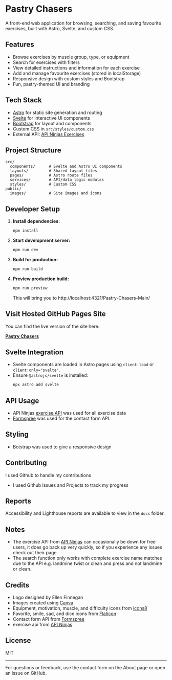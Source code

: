 # Pastry Chasers

A front-end web application for browsing, searching, and saving favourite exercises, built with Astro, Svelte, and custom CSS.

## Features

- Browse exercises by muscle group, type, or equipment
- Search for exercises with filters
- View detailed instructions and information for each exercise
- Add and manage favourite exercises (stored in localStorage)
- Responsive design with custom styles and Bootstrap
- Fun, pastry-themed UI and branding

## Tech Stack

- [Astro](https://astro.build/) for static site generation and routing
- [Svelte](https://svelte.dev/) for interactive UI components
- [Bootstrap](https://getbootstrap.com/) for layout and components
- Custom CSS in `src/styles/custom.css`
- External API: [API Ninjas Exercises](https://api-ninjas.com/api/exercises)

## Project Structure

```
src/
  components/      # Svelte and Astro UI components
  layouts/         # Shared layout files
  pages/           # Astro route files
  services/        # API/data logic modules
  styles/          # Custom CSS
public/
  images/          # Site images and icons
```

## Developer Setup

1. **Install dependencies:**
   ```bash
   npm install
   ```
2. **Start development server:**
   ```bash
   npm run dev
   ```
3. **Build for production:**
   ```bash
   npm run build
   ```
4. **Preview production build:**

   ```bash
   npm run preview
   ```

   This will bring you to http://localhost:4321/Pastry-Chasers-Main/

## Visit Hosted GitHub Pages Site

You can find the live version of the site here:

[**Pastry Chasers**](https://ellen-m-finnegan.github.io/Pastry-Chasers-Main/)

## Svelte Integration

- Svelte components are loaded in Astro pages using `client:load` or `client:only="svelte"`.
- Ensure `@astrojs/svelte` is installed:
  ```bash
  npx astro add svelte
  ```

## API Usage

- API Ninjas [exercise API](https://www.api-ninjas.com/api/exercises) was used for all exercise data
- [Formspree](https://formspree.io/) was used for the contact form API.

## Styling

- Botstrap was used to give a responsive design

## Contributing

I used Github to handle my contributions

- I used Github Issues and Projects to track my progress

## Reports

Accessibility and Lighthouse reports are available to view in the `docs` folder.

## Notes

- The exercise API from [API Ninjas](https://www.api-ninjas.com/api/exercises) can occasionally be down for free users, it does go back up very quickly, so if you experience any issues check out their page
- The search function only works with complete exercise name matches due to the API e.g. landmine twist or clean and press and not landmine or clean.

## Credits

- Logo designed by Ellen Finnegan
- Images created using [Canva](https://www.canva.com)
- Equipment, motivation, muscle, and difficulty icons from [icons8](https://icons8.com/icons)
- Favorite, smile, sad, and dice icons from [Flaticon](https://www.flaticon.com)
- Contact form API from [Formspree](https://formspree.io)
- exercise api from [API Ninjas](https://www.api-ninjas.com/api/exercises)

## License

MIT

---

For questions or feedback, use the contact form on the About page or open an issue on GitHub.
